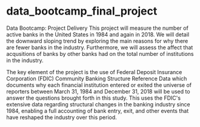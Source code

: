 # data_bootcamp_final_project
Data Bootcamp: Project Delivery 
This project will measure the number of active banks in the United States in 1984 and again in 2018. We will detail the downward sloping trend by exploring the main reasons for why there are fewer banks in the industry. Furthermore, we will assess the affect that acqusitions of banks by other banks had on the total number of institutions in the industry. 

The key element of the project is the use of Federal Deposit Insurance Corporation (FDIC) Community Banking Structure Reference Data which documents why each financial institution entered or exited the universe of reporters between March 31, 1984 and December 31, 2018 will be used to answer the questions brought forth in this study. This uses the FDIC's extensive data regarding structural changes in the banking industry since 1984, enabling a full accounting of bank entry, exit, and other events that have reshaped the industry over this period.
